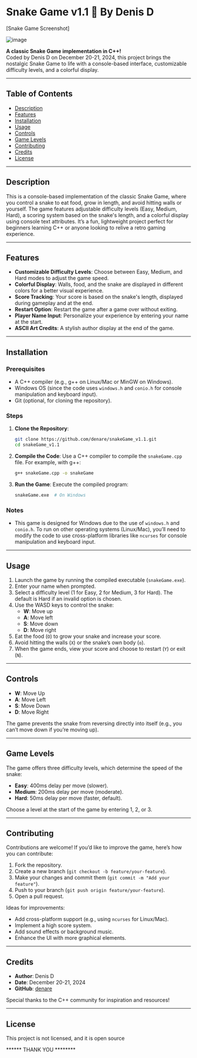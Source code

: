 
# Snake Game v1.1 🐍 By Denis D

[Snake Game Screenshot]

![image](https://github.com/user-attachments/assets/64da6364-001f-46c8-b147-beab3fc1b189)


**A classic Snake Game implementation in C++!**  
Coded by Denis D on December 20-21, 2024, this project brings the nostalgic Snake Game to life with a console-based interface, customizable difficulty levels, and a colorful display.

---

## Table of Contents
- [Description](#description)
- [Features](#features)
- [Installation](#installation)
- [Usage](#usage)
- [Controls](#controls)
- [Game Levels](#game-levels)
- [Contributing](#contributing)
- [Credits](#credits)
- [License](#license)

---

## Description
This is a console-based implementation of the classic Snake Game, where you control a snake to eat food, grow in length, and avoid hitting walls or yourself. The game features adjustable difficulty levels (Easy, Medium, Hard), a scoring system based on the snake's length, and a colorful display using console text attributes. It’s a fun, lightweight project perfect for beginners learning C++ or anyone looking to relive a retro gaming experience.

---

## Features
- **Customizable Difficulty Levels**: Choose between Easy, Medium, and Hard modes to adjust the game speed.
- **Colorful Display**: Walls, food, and the snake are displayed in different colors for a better visual experience.
- **Score Tracking**: Your score is based on the snake's length, displayed during gameplay and at the end.
- **Restart Option**: Restart the game after a game over without exiting.
- **Player Name Input**: Personalize your experience by entering your name at the start.
- **ASCII Art Credits**: A stylish author display at the end of the game.

---

## Installation

### Prerequisites
- A C++ compiler (e.g., g++ on Linux/Mac or MinGW on Windows).
- Windows OS (since the code uses `windows.h` and `conio.h` for console manipulation and keyboard input).
- Git (optional, for cloning the repository).

### Steps
1. **Clone the Repository**:
   ```bash
   git clone https://github.com/denare/snakeGame_v1.1.git
   cd snakeGame_v1.1
   ```

2. **Compile the Code**:
   Use a C++ compiler to compile the `snakeGame.cpp` file. For example, with g++:
   ```bash
   g++ snakeGame.cpp -o snakeGame
   ```

3. **Run the Game**:
   Execute the compiled program:
   ```bash
   snakeGame.exe  # On Windows
   ```

### Notes
- This game is designed for Windows due to the use of `windows.h` and `conio.h`. To run on other operating systems (Linux/Mac), you’ll need to modify the code to use cross-platform libraries like `ncurses` for console manipulation and keyboard input.

---

## Usage
1. Launch the game by running the compiled executable (`snakeGame.exe`).
2. Enter your name when prompted.
3. Select a difficulty level (1 for Easy, 2 for Medium, 3 for Hard). The default is Hard if an invalid option is chosen.
4. Use the WASD keys to control the snake:
   - **W**: Move up
   - **A**: Move left
   - **S**: Move down
   - **D**: Move right
5. Eat the food (`O`) to grow your snake and increase your score.
6. Avoid hitting the walls (`X`) or the snake’s own body (`o`).
7. When the game ends, view your score and choose to restart (`Y`) or exit (`N`).

---

## Controls
- **W**: Move Up
- **A**: Move Left
- **S**: Move Down
- **D**: Move Right

The game prevents the snake from reversing directly into itself (e.g., you can’t move down if you’re moving up).

---

## Game Levels
The game offers three difficulty levels, which determine the speed of the snake:
- **Easy**: 400ms delay per move (slower).
- **Medium**: 200ms delay per move (moderate).
- **Hard**: 50ms delay per move (faster, default).

Choose a level at the start of the game by entering 1, 2, or 3.

---

## Contributing
Contributions are welcome! If you’d like to improve the game, here’s how you can contribute:
1. Fork the repository.
2. Create a new branch (`git checkout -b feature/your-feature`).
3. Make your changes and commit them (`git commit -m "Add your feature"`).
4. Push to your branch (`git push origin feature/your-feature`).
5. Open a pull request.

Ideas for improvements:
- Add cross-platform support (e.g., using `ncurses` for Linux/Mac).
- Implement a high score system.
- Add sound effects or background music.
- Enhance the UI with more graphical elements.

---

## Credits
- **Author**: Denis D
- **Date**: December 20-21, 2024
- **GitHub**: [denare](https://github.com/denare)

Special thanks to the C++ community for inspiration and resources!

---

## License
This project is not licensed, and it is open source

****** THANK YOU ********
